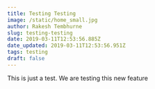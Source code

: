 ```yaml
---
title: Testing Testing
image: /static/home_small.jpg
author: Rakesh Tembhurne
slug: testing-testing
date: 2019-03-11T12:53:56.885Z
date_updated: 2019-03-11T12:53:56.951Z
tags: testing
draft: false
---
```

This is just a test. We are testing this new feature
